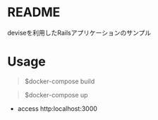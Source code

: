 # README
deviseを利用したRailsアプリケーションのサンプル

# Usage
> $docker-compose build

> $docker-compose up

- access http:localhost:3000
